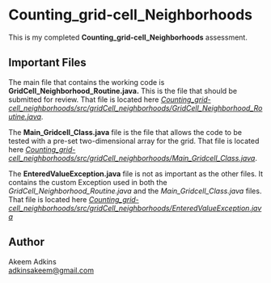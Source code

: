 # Counting_grid-cell_Neighborhoods

This is my completed **Counting_grid-cell_Neighborhoods** assessment.

## Important Files
The main file that contains the working code is **GridCell_Neighborhood_Routine.java.** This is the file that should be submitted for review. That file is located here [*Counting_grid-cell_neighborhoods/src/gridCell_neighborhoods/GridCell_Neighborhood_Routine.java*](Counting_grid-cell_neighborhoods/src/gridCell_neighborhoods/GridCell_Neighborhood_Routine.java).

The **Main_Gridcell_Class.java** file is the file that allows the code to be tested with a pre-set two-dimensional array for the grid. That file is located here [*Counting_grid-cell_neighborhoods/src/gridCell_neighborhoods/Main_Gridcell_Class.java*](Counting_grid-cell_neighborhoods/src/gridCell_neighborhoods/Main_Gridcell_Class.java).

The **EnteredValueException.java** file is not as important as the other files. It contains the custom Exception used in both the *GridCell_Neighborhood_Routine.java* and the *Main_Gridcell_Class.java* files. That file is located here [*Counting_grid-cell_neighborhoods/src/gridCell_neighborhoods/EnteredValueException.java*](Counting_grid-cell_neighborhoods/src/gridCell_neighborhoods/EnteredValueException.java)

## Author
Akeem Adkins  
adkinsakeem@gmail.com